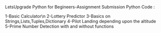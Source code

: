 LetsUpgrade Python for Begineers-Assignment Submission
Python Code :

1-Basic Calculator\n
2-Lottery Predictor
3-Basics on Strings,Lists,Tuples,Dictionary
4-Pilot Landing depending upon the altitude
5-Prime Number Detection with and without functions

